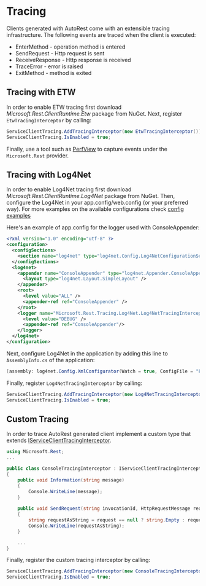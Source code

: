 # Tracing
Clients generated with AutoRest come with an extensible tracing infrastructure. The following events are traced when the client is executed:

- EnterMethod - operation method is entered
- SendRequest - Http request is sent
- ReceiveResponse - Http response is received
- TraceError - error is raised
- ExitMethod - method is exited

## Tracing with ETW
In order to enable ETW tracing first download _Microsoft.Rest.ClientRuntime.Etw_ package from NuGet.
Next, register `EtwTracingInterceptor` by calling:
```csharp
ServiceClientTracing.AddTracingInterceptor(new EtwTracingInterceptor());
ServiceClientTracing.IsEnabled = true;
```
Finally, use a tool such as [PerfView](http://www.microsoft.com/en-us/download/details.aspx?id=28567) to capture events under the `Microsoft.Rest` provider.

## Tracing with Log4Net
In order to enable Log4Net tracing first download _Microsoft.Rest.ClientRuntime.Log4Net_ package from NuGet. Then, configure the Log4Net in your app.config/web.config (or your preferred way). For more examples on the available configurations check [config examples](http://logging.apache.org/log4net/release/config-examples.html)

Here's an example of app.config for the logger used with ConsoleAppender:
```xml
<?xml version="1.0" encoding="utf-8" ?>
<configuration>
  <configSections>
    <section name="log4net" type="log4net.Config.Log4NetConfigurationSectionHandler, log4net"/>
  </configSections>
  <log4net>
    <appender name="ConsoleAppender" type="log4net.Appender.ConsoleAppender">
      <layout type="log4net.Layout.SimpleLayout" />
    </appender>
    <root>
      <level value="ALL" />
      <appender-ref ref="ConsoleAppender" />
    </root>
    <logger name="Microsoft.Rest.Tracing.Log4Net.Log4NetTracingInterceptor">
      <level value="DEBUG" />
      <appender-ref ref="ConsoleAppender"/>
    </logger>
  </log4net>
</configuration>
```
Next, configure Log4Net in the application by adding this line to `AssemblyInfo.cs` of the application:
```csharp 
[assembly: log4net.Config.XmlConfigurator(Watch = true, ConfigFile = "FileName.ext")]
```
Finally, register `Log4NetTracingInterceptor` by calling:
```csharp
ServiceClientTracing.AddTracingInterceptor(new Log4NetTracingInterceptor());
ServiceClientTracing.IsEnabled = true;
```

## Custom Tracing
In order to trace AutoRest generated client implement a custom type that extends [IServiceClientTracingInterceptor](https://github.com/Azure/azure-sdk-for-net/blob/psSdkJson6/src/SdkCommon/ClientRuntime/ClientRuntime/IServiceClientTracingInterceptor.cs).
```csharp
using Microsoft.Rest;
...

public class ConsoleTracingInterceptor : IServiceClientTracingInterceptor
{
    public void Information(string message)
    {
        Console.WriteLine(message);
    }
    
    public void SendRequest(string invocationId, HttpRequestMessage request)
    {
        string requestAsString = request == null ? string.Empty : request.AsFormattedString();
        Console.WriteLine(requestAsString);
    }

    ...
}
```
Finally, register the custom tracing interceptor by calling:
```csharp
ServiceClientTracing.AddTracingInterceptor(new ConsoleTracingInterceptor());
ServiceClientTracing.IsEnabled = true;
```
